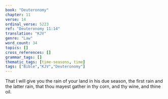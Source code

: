 ```yaml
---
book: "Deuteronomy"
chapter: 11
verse: 14
ordinal_verse: 5223
ref: "Deuteronomy 11:14"
translation: "KJV"
genre: "Law"
word_count: 34
topics: []
cross_references: []
grammar_tags: []
thematic_tags: [time-seasons, time]
tags: ["Bible","KJV","Deuteronomy"]
---
```

That I will give you the rain of your land in his due season, the first rain and the latter rain, that thou mayest gather in thy corn, and thy wine, and thine oil.
